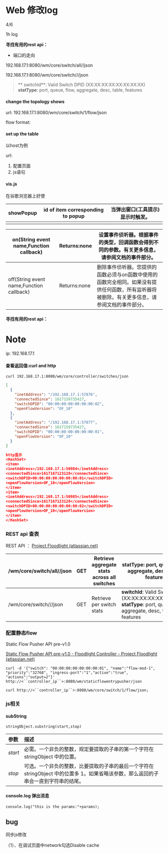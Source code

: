 # Web 修改log



4/6

1h log



**寻找有用的rest api：**

- 端口的走向

  

192.168.17.1:8080/wm/core/switch/all/<statType>/json 

192.168.17.1:8080/wm/core/switch/<switchId>/<statType>/json 

> ** switchId**: Valid Switch DPID (XX:XX:XX:XX:XX:XX:XX:XX)  **statType**: port, queue, flow, aggregate, desc, table, features 



#### change the topology shows

url: 192.168.17.1:8080/wm/core/switch/1/flow/json

flow format:



#### set up the table

以host为例

url:

1. 配置页面
2. js语句







#### **vis.js**

在谷歌浏览器上好使

| showPopup | id of item corresponding to popup | 当弹出窗口(工具提示)显示时触发。 |
| --------- | --------------------------------- | -------------------------------- |
|           |                                   |                                  |

| on(String event name,Function callback)  | Returns:none | 设置事件侦听器。根据事件的类型，回调函数会得到不同的参数。有关更多信息，请参阅文档的事件部分。 |
| ---------------------------------------- | ------------ | ------------------------------------------------------------ |
| off(String event name,Function callback) | Returns:none | 删除事件侦听器。您提供的函数必须与on函数中使用的函数完全相同。如果没有提供任何函数，所有监听器将被删除。有关更多信息，请参阅文档的事件部分。 |



#### **寻找有用的rest api：**







# Note

ip: 192.168.17.1

#### 查看返回值:curl and http

```
curl 192.168.17.1:8080/wm/core/controller/switches/json
```

~~~json
[
  {
    "inetAddress": "/192.168.17.1:57876",
    "connectedSince": 1617159735427,
    "switchDPID": "00:00:00:00:00:00:00:02",
    "openFlowVersion": "OF_10"
  },
  {
    "inetAddress": "/192.168.17.1:57877",
    "connectedSince": 1617159735427,
    "switchDPID": "00:00:00:00:00:00:00:01",
    "openFlowVersion": "OF_10"
  }
]

http显示
<HashSet>
<item>
<inetAddress>/192.168.17.1:50984</inetAddress>
<connectedSince>1617167123128</connectedSince>
<switchDPID>00:00:00:00:00:00:00:01</switchDPID>
<openFlowVersion>OF_10</openFlowVersion>
</item>
<item>
<inetAddress>/192.168.17.1:50985</inetAddress>
<connectedSince>1617167123128</connectedSince>
<switchDPID>00:00:00:00:00:00:00:02</switchDPID>
<openFlowVersion>OF_10</openFlowVersion>
</item>
</HashSet>
~~~



### REST api 查表

REST API ： [Project Floodlight (atlassian.net)](https://floodlight.atlassian.net/wiki/spaces/floodlightcontroller/pages/1343492/Floodlight+REST+API+pre-v1.0)

| /wm/core/switch/all/<statType>/json        | GET  | Retrieve aggregate stats across all switches | **statType**: port, queue, flow, aggregate, desc, table, features |
| ------------------------------------------ | ---- | -------------------------------------------- | ------------------------------------------------------------ |
| /wm/core/switch/<switchId>/<statType>/json | GET  | Retrieve per switch stats                    | **switchId**: Valid Switch DPID (XX:XX:XX:XX:XX:XX:XX:XX)  **statType**: port, queue, flow, aggregate, desc, table, features |

### 配置静态flow

Static Flow Pusher API pre-v1.0

[Static Flow Pusher API pre-v1.0 - Floodlight Controller - Project Floodlight (atlassian.net)](https://floodlight.atlassian.net/wiki/spaces/floodlightcontroller/pages/1343498/Static+Flow+Pusher+API+pre-v1.0)

```
curl -d '{"switch": "00:00:00:00:00:00:00:01", "name":"flow-mod-1", "priority":"32768", "ingress-port":"1","active":"true", "actions":"output=2"}' http://<``controller_ip``>:8080/wm/staticflowentrypusher/json
```

```
curl http://<``controller_ip``>:8080/wm/core/switch/1/flow/json;
```



### js相关

#### subString

```
stringObject.substring(start,stop)
```

| 参数    | 描述                                                         |
| :------ | :----------------------------------------------------------- |
| *start* | 必需。一个非负的整数，规定要提取的子串的第一个字符在 stringObject 中的位置。 |
| *stop*  | 可选。一个非负的整数，比要提取的子串的最后一个字符在 stringObject 中的位置多 1。如果省略该参数，那么返回的子串会一直到字符串的结尾。 |

#### console.log 弹出消息

```
console.log("this is the params:"+params);
```

## bug

同步js修改

（1）、在调试页面中network勾选Disable cache